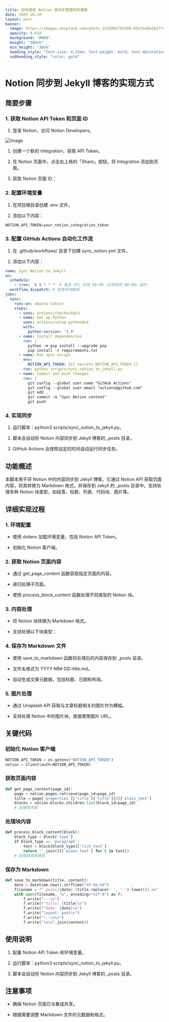 ```yaml
---
title: 如何使用 Notion 来同步管理你的博客
date: 2025-10-18
layout: post
banner:
  image: https://images.unsplash.com/photo-1525091765390-6557ed9a3627?crop=entropy&cs=tinysrgb&fit=max&fm=jpg&ixid=M3w2OTIwMzJ8MHwxfHJhbmRvbXx8fHx8fHx8fDE3NjA3Njg5Mjh8&ixlib=rb-4.1.0&q=80&w=1080
  opacity: 0.618
  background: "#000"
  height: "100vh"
  min_height: "38vh"
  heading_style: "font-size: 4.25em; font-weight: bold; text-decoration: underline"
  subheading_style: "color: gold"
---
```


# Notion 同步到 Jekyll 博客的实现方式

## 简要步骤

### 1. 获取 Notion API Token 和页面 ID

1. 登录 Notion，访问 Notion Developers。

![image](https://prod-files-secure.s3.us-west-2.amazonaws.com/a7a0cc5a-89b9-4cda-8686-1fba0ca52f40/d19c1afe-dea5-4312-9333-786b0ba83054/image.png?X-Amz-Algorithm=AWS4-HMAC-SHA256&X-Amz-Content-Sha256=UNSIGNED-PAYLOAD&X-Amz-Credential=ASIAZI2LB466RBNI3UMI%2F20251018%2Fus-west-2%2Fs3%2Faws4_request&X-Amz-Date=20251018T062847Z&X-Amz-Expires=3600&X-Amz-Security-Token=IQoJb3JpZ2luX2VjEA4aCXVzLXdlc3QtMiJHMEUCIQDTJ%2FI9d18QekPjIyCUgzBVMZrVVKop4L4EIxsl%2BskbPgIgShhcErHit0XQFlaMO9fzd5oEuHddqd6bHAEncszqRLEqiAQIt%2F%2F%2F%2F%2F%2F%2F%2F%2F%2F%2FARAAGgw2Mzc0MjMxODM4MDUiDED6491Ute3azCeWzyrcA70NDCaf7qBE%2B1kwRl5E8djk30NiMURi8%2Fokb56xMZh%2FXAcpuRz4rtc5Wfkq6jIZo3Fccgpm1cC0U6cqyU4FuogVZBmlMxb8vBM1kXKLHhO8OxNbsYdlNmKfAIgVPc4BodwfSp6vb73rRwJHZ5awZXKvfsXMZMBjD7i8SEU%2BPhcT7j%2B2sxp%2BhzWrYSkIJaF2%2BlL1IRpgALmG0W1wT%2B5pGnkhfGRAq599LoHhekThZMCTrCZrSNQBFB3k2rSdjByPTGCnaDltwfV8dR01LHZw2%2Bc4OXOnNYbbB4KHRFS8Bv4WEm8tyjoY%2FhIpi7sDO1vBFTDmHQjZFF7aJtpHy2aNz%2FRjATh2lMMCqUx4Xt3tmUU9U%2BO%2FNTazqQkfEK8s5t0%2BJwNuOVRNe1NI5P%2BC2z6qKhvZ5JYBFYMSUZaB0%2Fz8JP0E2iTIb9eqWMqrbOk75%2FJS3h%2BIhWNw%2BWjsXTH6agVh0Kja5mm4tJ0UtS4sBsZTqEmsyhrXC0bnhIefwtMs735Fahe6TK%2Bdb2DBMAXP7Yt3hZcF6rFCvlajJS5jO6HArP0%2FMh3lIzTcTQe6F1kXGL2jCRrpGhthrfKrRyHSR2Euo3R28vPLUNv7cD67t7yobjIng0xt9koOHY0nlwXzMKzXzMcGOqUBsrfJRzrHwuxWmKy%2BdQwFeVcNSn%2F%2FVAYXH2Q3Fm4Nua6P1KXQJuV%2FrkSDRjPpEO6oNAVq0laPR8NxFlnQTy7A6RpZIrIQu54iTD4cWjH8l07uOo5WYtJJsP3DzzIOTwpm8m2vODKPDc4WLQaKjA%2FqUWH1MxAJlRAt%2BiunOn9GSME0bTqaV5wrGOerisBoQg1JgquRwHG%2FtvNO4HkxJMaTHDyJODcE&X-Amz-Signature=f5f64f11f12a19ae72b58b158c012095ee501cc0db039fcae584de4fa793d622&X-Amz-SignedHeaders=host&x-amz-checksum-mode=ENABLED&x-id=GetObject)

1. 创建一个新的 Integration，获取 API Token。

1. 在 Notion 页面中，点击右上角的「Share」按钮，将 Integration 添加到页面。

1. 获取 Notion 页面 ID：


### 2. 配置环境变量

1. 在项目根目录创建 .env 文件。

1. 添加以下内容：

```javascript
NOTION_API_TOKEN=your_notion_integration_token
```

### 3. 配置 GitHub Actions 自动化工作流

1. 在 .github/workflows/ 目录下创建 sync_notion.yml 文件。

1. 添加以下内容：

```yaml
name: Sync Notion to Jekyll
on:
  schedule:
    - cron: '0 0 * * *' # 每天 UTC 时间 00:00（北京时间 08:00）运行
  workflow_dispatch: # 支持手动触发
jobs:
  sync:
    runs-on: ubuntu-latest
    steps:
      - uses: actions/checkout@v3
      - name: Set up Python
        uses: actions/setup-python@v4
        with:
          python-version: '3.9'
      - name: Install dependencies
        run: |
          python -m pip install --upgrade pip
          pip install -r requirements.txt
      - name: Run sync script
        env:
          NOTION_API_TOKEN: ${{ secrets.NOTION_API_TOKEN }}
        run: python scripts/sync_notion_to_jekyll.py
      - name: Commit and push changes
        run: |
          git config --global user.name "GitHub Actions"
          git config --global user.email "actions@github.com"
          git add .
          git commit -m "Sync Notion content"
          git push
```

### 4. 实现同步

1. 运行脚本：python3 scripts/sync_notion_to_jekyll.py。

1. 脚本会自动将 Notion 内容同步到 Jekyll 博客的 _posts 目录。

1. GitHub Actions 会按照设定的时间自动运行同步任务。

## 功能概述

本脚本用于将 Notion 中的内容同步到 Jekyll 博客。它通过 Notion API 获取页面内容，将其转换为 Markdown 格式，并保存到 Jekyll 的 _posts 目录中。支持处理多种 Notion 块类型，如段落、标题、列表、代码块、图片等。

## 详细实现过程

### 1. 环境配置

- 使用 dotenv 加载环境变量，包括 Notion API Token。

- 初始化 Notion 客户端。

### 2. 获取 Notion 页面内容

- 通过 get_page_content 函数获取指定页面的内容。

- 递归处理子页面。

- 使用 process_block_content 函数处理不同类型的 Notion 块。

### 3. 内容处理

- 将 Notion 块转换为 Markdown 格式。

- 支持处理以下块类型：


### 4. 保存为 Markdown 文件

- 使用 save_to_markdown 函数将处理后的内容保存到 _posts 目录。

- 文件名格式为 YYYY-MM-DD-title.md。

- 自动生成文章元数据，包括标题、日期和布局。

### 5. 图片处理

- 通过 Unsplash API 获取与文章标题相关的图片作为横幅。

- 支持处理 Notion 中的图片块，直接使用图片 URL。

## 关键代码

### 初始化 Notion 客户端

```python
NOTION_API_TOKEN = os.getenv("NOTION_API_TOKEN")
notion = Client(auth=NOTION_API_TOKEN)
```

### 获取页面内容

```python
def get_page_content(page_id):
    page = notion.pages.retrieve(page_id=page_id)
    title = page['properties']['title']['title'][0]['plain_text']
    blocks = notion.blocks.children.list(block_id=page_id)
    # 处理块内容
```

### 处理块内容

```python
def process_block_content(block):
    block_type = block['type']
    if block_type == 'paragraph':
        text = block[block_type]['rich_text']
        return ''.join([t['plain_text'] for t in text])
    # 处理其他块类型
```

### 保存为 Markdown

```python
def save_to_markdown(title, content):
    date = datetime.now().strftime("%Y-%m-%d")
    filename = f"_posts/{date}-{title.replace(' ', '-').lower()}.md"
    with open(filename, "w", encoding="utf-8") as f:
        f.write("---\n")
        f.write(f"title: {title}\n")
        f.write(f"date: {date}\n")
        f.write("layout: post\n")
        f.write("---\n\n")
        f.write("\n\n".join(content))
```

## 使用说明

1. 配置 Notion API Token 和环境变量。

1. 运行脚本：python3 scripts/sync_notion_to_jekyll.py。

1. 脚本会自动将 Notion 内容同步到 Jekyll 博客的 _posts 目录。

## 注意事项

- 确保 Notion 页面已与集成共享。

- 根据需要调整 Markdown 文件的元数据和格式。
